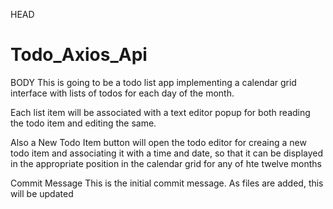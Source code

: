 HEAD
# Todo_Axios_Api

BODY
This is going to be a todo list app implementing a calendar grid interface with lists of todos for each day of the month.

Each list item will be associated with a text editor popup for both reading the todo item and editing the same.

Also a New Todo Item button will open the todo editor for creaing a new todo item and associating it with a time and date, so that it can be displayed in the appropriate position in the calendar grid for any of hte twelve months

Commit Message
This is the initial commit message. As files are added, this will be updated
